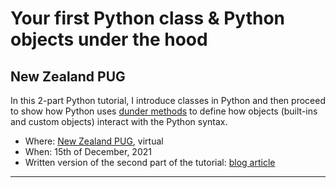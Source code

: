 # Your first Python class & Python objects under the hood

## New Zealand PUG

In this 2-part Python tutorial, I introduce classes in Python and then proceed to show how Python uses [dunder methods][dunder-article] to define how objects (built-ins and custom objects) interact with the Python syntax.

 - Where: [New Zealand PUG](https://python.nz), virtual
 - When: 15th of December, 2021
 - Written version of the second part of the tutorial: [blog article][dunder-article]

---

[dunder-article]: /blog/pydonts/dunder-methods
